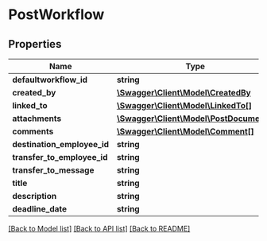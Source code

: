 # PostWorkflow

## Properties

 Name                        | Type                                                        | Description | Notes      
-----------------------------|-------------------------------------------------------------|-------------|------------
 **defaultworkflow_id**      | **string**                                                  |             | [optional] 
 **created_by**              | [**\Swagger\Client\Model\CreatedBy**](CreatedBy.md)         |             | [optional] 
 **linked_to**               | [**\Swagger\Client\Model\LinkedTo[]**](LinkedTo.md)         |             | [optional] 
 **attachments**             | [**\Swagger\Client\Model\PostDocument[]**](PostDocument.md) |             | [optional] 
 **comments**                | [**\Swagger\Client\Model\Comment[]**](Comment.md)           |             | [optional] 
 **destination_employee_id** | **string**                                                  |             | [optional] 
 **transfer_to_employee_id** | **string**                                                  |             | [optional] 
 **transfer_to_message**     | **string**                                                  |             | [optional] 
 **title**                   | **string**                                                  |             | [optional] 
 **description**             | **string**                                                  |             | [optional] 
 **deadline_date**           | **string**                                                  |             | [optional] 

[[Back to Model list]](../../README.md#documentation-for-models) [[Back to API list]](../../README.md#documentation-for-api-endpoints) [[Back to README]](../../README.md)


